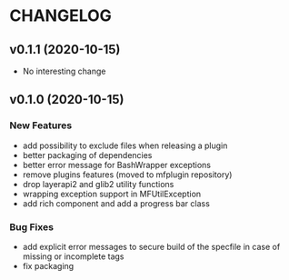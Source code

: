 # CHANGELOG



## v0.1.1 (2020-10-15)

- No interesting change


## v0.1.0 (2020-10-15)

### New Features
- add possibility to exclude files when releasing a plugin
- better packaging of dependencies
- better error message for BashWrapper exceptions
- remove plugins features (moved to mfplugin repository)
- drop layerapi2 and glib2 utility functions
- wrapping exception support in MFUtilException
- add rich component and add a progress bar class


### Bug Fixes
- add explicit error messages to secure build of the specfile in case of missing or incomplete tags
- fix packaging





